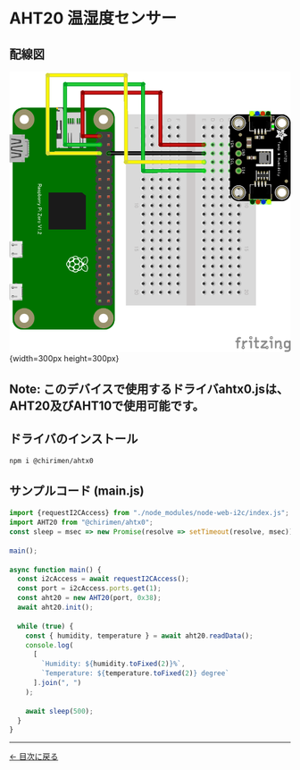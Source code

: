 # AHT20 温湿度センサー

## 配線図

![配線図](./schematic.png "schematic"){width=300px height=300px}

## Note: このデバイスで使用するドライバahtx0.jsは、AHT20及びAHT10で使用可能です。

## ドライバのインストール

```
npm i @chirimen/ahtx0
```

## サンプルコード (main.js)

```javascript
import {requestI2CAccess} from "./node_modules/node-web-i2c/index.js";
import AHT20 from "@chirimen/ahtx0";
const sleep = msec => new Promise(resolve => setTimeout(resolve, msec));

main();

async function main() {
  const i2cAccess = await requestI2CAccess();
  const port = i2cAccess.ports.get(1);
  const aht20 = new AHT20(port, 0x38);
  await aht20.init();

  while (true) {
    const { humidity, temperature } = await aht20.readData();
    console.log(
      [
        `Humidity: ${humidity.toFixed(2)}%`,
        `Temperature: ${temperature.toFixed(2)} degree`
      ].join(", ")
    );

    await sleep(500);
  }
}
```


---
[← 目次に戻る](../index.md)
